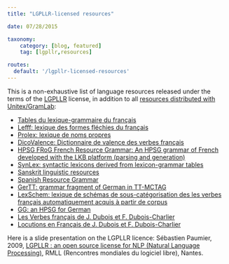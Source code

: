 ```yaml
---
title: "LGPLLR-licensed resources"

date: 07/28/2015

taxonomy:
    category: [blog, featured]
    tag: [lgpllr,resources]

routes:
  default: '/lgpllr-licensed-resources'
---
```


This is a non-exhaustive list of language resources released under the terms of the [LGPLLR](../lgpllr) license, in addition to all [resources distributed with Unitex/GramLab](../unitexgramlab-resources):

- [Tables du lexique-grammaire du français](http://ladl.univ-mlv.fr/DonneesLinguistiques/Lexiques-Grammaires/Visualisation.html?target=_blank)
- [Lefff: lexique des formes fléchies du français](http://www.labri.fr/perso/clement/lefff/?target=_blank)
- [Prolex: lexique de noms propres](http://www.cnrtl.fr/lexiques/prolex/?target=_blank)
- [DicoValence: Dictionnaire de valence des verbes français](http://bach.arts.kuleuven.be/dicovalence/?target=_blank)
- [HPSG FRoG French Resource Grammar: An HPSG grammar of French developed with the LKB platform (parsing and generation)](http://raweb.inria.fr/rapportsactivite/RA2006/langue_et_dialogue/uid32.html?target=_blank)
- [SynLex: syntactic lexicons derived from lexicon-grammar tables](http://raweb.inria.fr/rapportsactivite/RA2006/langue_et_dialogue/uid24.html?target=_blank)
- [Sanskrit linguistic resources](http://sanskrit.inria.fr/DATA/XML/?target=_blank)
- [Spanish Resource Grammar](http://www.lrec-conf.org/proceedings/lrec2010/summaries/602.html?target=_blank)
- [GerTT: grammar fragment of German in TT-MCTAG](http://www.sfs.uni-tuebingen.de/emmy/res-en.html?target=_blank)
- [LexSchem: lexique de schémas de sous-catégorisation des les verbes français automatiquement acquis à partir de corpus](https://hal.archives-ouvertes.fr/hal-00321437?target=_blank)
- [GG: an HPSG for German](http://gg.dfki.de/?target=_blank)
- [Les Verbes français de J. Dubois et F. Dubois-Charlier](http://www.modyco.fr/fr/?u_s=15&u_a=925&?target=_blank)
- [Locutions en Français de J. Dubois et F. Dubois-Charlier](http://www.modyco.fr/fr/?u_s=15&u_a=650&?target=_blank)

Here is a slide presentation on the LGPLLR licence: Sébastien Paumier, 2009, [LGPLLR : an open source license for NLP (Natural Language Processing)](http://2009.rmll.info/IMG/pdf/RMLL2009-Sciences-Sebastien_Paumier-LGPLLR.pdf?target=_blank), RMLL (Rencontres mondiales du logiciel libre), Nantes. 


